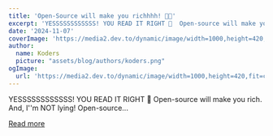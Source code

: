 ```yaml
---
title: 'Open-Source will make you richhhh! 🤑💸'
excerpt: 'YESSSSSSSSSSSS! YOU READ IT RIGHT 🎉  Open-source will make you rich. And, I''m NOT lying! Open-source...'
date: '2024-11-07'
coverImage: 'https://media2.dev.to/dynamic/image/width=1000,height=420,fit=cover,gravity=auto,format=auto/https%3A%2F%2Fdev-to-uploads.s3.amazonaws.com%2Fuploads%2Farticles%2F6yber3mnawxfbr7qxkdu.gif'
author:
  name: Koders
  picture: "assets/blog/authors/koders.png"
ogImage:
  url: 'https://media2.dev.to/dynamic/image/width=1000,height=420,fit=cover,gravity=auto,format=auto/https%3A%2F%2Fdev-to-uploads.s3.amazonaws.com%2Fuploads%2Farticles%2F6yber3mnawxfbr7qxkdu.gif'
---
```


YESSSSSSSSSSSS! YOU READ IT RIGHT 🎉  Open-source will make you rich. And, I''m NOT lying! Open-source...

[Read more](https://dev.to/rohan_sharma/open-source-will-make-you-richhhh-5gf8)
